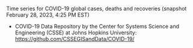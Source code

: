 Time series for COVID-19 global cases, deaths and recoveries (snapshot February 28, 2023, 4:25 PM EST)
- COVID-19 Data Repository by the Center for Systems Science and Engineering (CSSE) at Johns Hopkins University: https://github.com/CSSEGISandData/COVID-19/